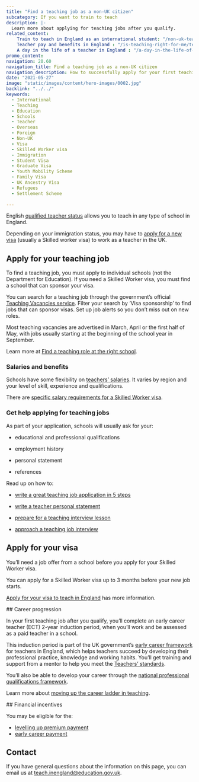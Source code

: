 ```yaml
---
title: "Find a teaching job as a non-UK citizen"
subcategory: If you want to train to teach
description: |-
  Learn more about applying for teaching jobs after you qualify.
related_content:
    Train to teach in England as an international student: "/non-uk-teachers/train-to-teach-in-england-as-an-international-student"
    Teacher pay and benefits in England : "/is-teaching-right-for-me/teacher-pay-and-benefits"
    A day in the life of a teacher in England : "/a-day-in-the-life-of-a-teacher"
promo_content:
navigation: 20.60
navigation_title: Find a teaching job as a non-UK citizen
navigation_description: How to successfully apply for your first teaching job.
date: "2021-05-27"
image: "static/images/content/hero-images/0002.jpg"
backlink: "../../"
keywords:
  - International
  - Teaching
  - Education
  - Schools
  - Teacher
  - Overseas
  - Foreign
  - Non-UK
  - Visa
  - Skilled Worker visa
  - Immigration
  - Student Visa
  - Graduate Visa
  - Youth Mobility Scheme
  - Family Visa
  - UK Ancestry Visa
  - Refugees
  - Settlement Scheme
  
---
```


English [qualified teacher status](https://getintoteaching.education.gov.uk/train-to-be-a-teacher/what-is-qts) allows you to teach in any type of school in England.

Depending on your immigration status, you may have to [apply for a new visa](/non-uk-teachers/visas-for-non-uk-teachers) (usually a Skilled worker visa) to work as a teacher in the UK. 

## Apply for your teaching job  

To find a teaching job, you must apply to individual schools (not the Department for Education). If you need a Skilled Worker visa, you must find a school that can sponsor your visa. 

You can search for a teaching job through the government’s official [Teaching Vacancies service](https://teaching-vacancies.service.gov.uk/). Filter your search by ‘Visa sponsorship’ to find jobs that can sponsor visas. Set up job alerts so you don’t miss out on new roles. 

Most teaching vacancies are advertised in March, April or the first half of May, with jobs usually starting at the beginning of the school year in September.  

Learn more at [Find a teaching role at the right school](https://teaching-vacancies.campaign.gov.uk/find-a-teaching-role-at-the-right-school/?).


### Salaries and benefits 

Schools have some flexibility on [teachers’ salaries](/is-teaching-right-for-me/teacher-pay-and-benefits). It varies by region and your level of skill, experience and qualifications. 

There are [specific salary requirements for a Skilled Worker visa](/non-uk-teachers/visas-for-non-uk-teachers/#salary-requirement-for-a-skilled-worker-visa).


### Get help applying for teaching jobs 

As part of your application, schools will usually ask for your: 

* educational and professional qualifications 

* employment history 

* personal statement 

* references 

Read up on how to: 

* [write a great teaching job application in 5 steps](https://teaching-vacancies.campaign.gov.uk/get-help-applying-for-teacher-jobs/write-a-great-teaching-job-application) 

* [write a teacher personal statement](https://teaching-vacancies.service.gov.uk/jobseeker-guides/how-to-write-teacher-personal-statement)  

* [prepare for a teaching interview lesson](https://teaching-vacancies.campaign.gov.uk/get-help-applying-for-teacher-jobs/prepare-for-a-teaching-interview-lesson)  

* [approach a teaching job interview](https://teaching-vacancies.campaign.gov.uk/get-help-applying-for-teacher-jobs/how-to-approach-a-teaching-job-interview) 


## Apply for your visa 

You’ll need a job offer from a school before you apply for your Skilled Worker visa.   

You can apply for a Skilled Worker visa up to 3 months before your new job starts.

[Apply for your visa to teach in England](/non-uk-teachers/visas-for-non-uk-teachers) has more information. 

 

## Career progression 

In your first teaching job after you qualify, you’ll complete an early career teacher (ECT) 2-year induction period, when you’ll work and be assessed as a paid teacher in a school. 

This induction period is part of the UK government’s [early career framework](https://www.gov.uk/government/publications/early-career-framework) for teachers in England, which helps teachers succeed by developing their professional practice, knowledge and working habits. You’ll get training and support from a mentor to help you meet the [Teachers’ standards](https://www.gov.uk/government/publications/teachers-standards). 

You’ll also be able to develop your career through the [national professional qualifications framework](https://www.gov.uk/guidance/national-professional-qualifications-framework). 

Learn more about [moving up the career ladder in teaching](/is-teaching-right-for-me/career-progression).  

## Financial incentives 

You may be eligible for the:

* [levelling up premium payment](https://www.gov.uk/guidance/levelling-up-premium-payments-for-teachers)
* [early career payment](https://www.gov.uk/guidance/early-career-payments-guidance-for-teachers-and-schools)

## Contact

If you have general questions about the information on this page, you can email us at teach.inengland@education.gov.uk.


 

 


 

 

 